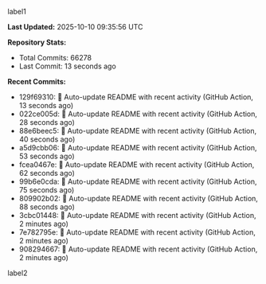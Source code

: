 
label1 
<!-- ACTIVITY_START -->
**Last Updated:** 2025-10-10 09:35:56 UTC

**Repository Stats:**
- Total Commits: 66278
- Last Commit: 13 seconds ago

**Recent Commits:**
- 129f69310: 🤖 Auto-update README with recent activity (GitHub Action, 13 seconds ago)
- 022ce005d: 🤖 Auto-update README with recent activity (GitHub Action, 28 seconds ago)
- 88e6beec5: 🤖 Auto-update README with recent activity (GitHub Action, 40 seconds ago)
- a5d9cbb06: 🤖 Auto-update README with recent activity (GitHub Action, 53 seconds ago)
- fcea0467e: 🤖 Auto-update README with recent activity (GitHub Action, 62 seconds ago)
- 99b6e0cda: 🤖 Auto-update README with recent activity (GitHub Action, 75 seconds ago)
- 809902b02: 🤖 Auto-update README with recent activity (GitHub Action, 88 seconds ago)
- 3cbc01448: 🤖 Auto-update README with recent activity (GitHub Action, 2 minutes ago)
- 7e782795e: 🤖 Auto-update README with recent activity (GitHub Action, 2 minutes ago)
- 908294667: 🤖 Auto-update README with recent activity (GitHub Action, 2 minutes ago)
<!-- ACTIVITY_END -->

label2
